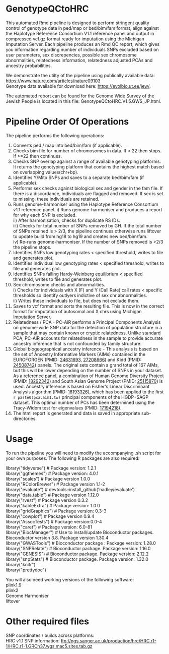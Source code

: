 # GenotypeQCtoHRC

This automated Rmd pipeline is designed to perform stringent quality control of genotype data in ped/map or bed/bim/fam format, align against the Haplotype Reference Consortium V1.1 reference panel and output in compressed vcf.gz format ready for imputation using the Michigan Imputation Server. Each pipeline produces an Rmd QC report, which gives you information regarding number of individuals SNPs excluded based on user parameters, sex discrepencies, possible sex chromosome abnormalities, relatedness information, relatedness adjusted PCAs and ancestry probabilities.  
  
We demonstrate the utilty of the pipeline using publically available data: https://www.nature.com/articles/nature09103  
Genotype data available for download here: https://evolbio.ut.ee/jew/.  

The automated report can be found for the Genome Wide Survey of the Jewish People is located in this file: GenotypeQCtoHRC.V1.5.GWS_JP.html.

# Pipeline Order Of Operations  
The pipeline performs the following operations:
1) Converts ped / map into bed/bim/fam (if applicable).  
2) Checks bim file for number of chromosomes in data. If < 22 then stops. If >=22 then continues.
3) Checks SNP overlap against a range of available genotyping platforms. It returns the genotyping platform that contains the highest match based on overlapping values(chr+bp).
4) Identifies Y/Mito SNPs and saves to a separate bed/bim/fam (if applicable).  
5) Performs sex checks against biological sex and gender in the fam file. If there is a discordance, individuals are flagged and removed. If sex is set to missing, these individuals are retained. 
6) Runs genome-harmoniser using the Haplotype Reference Consortium v1.1 reference panel.
i) Runs genome-harmoniser and produces a report for why each SNP is excluded.  
ii) After harmonisation, checks for duplicate RS IDs.   
iii) Checks for total number of SNPs removed by GH. If the total number of SNPs retained is > 2/3, the pipeline continues otherwise runs liftover to update build from hg18 to hg19 and creates new bed/bim/fam.  
iv) Re-runs genome-harmoniser. If the number of SNPs removed is >2/3 the pipeline stops.    
7) Identifies SNPs low genotyping rates < specified threshold, writes to file and generates plot.  
8) Identifies individual low genotyping rates < specified threshold, writes to file and generates plot.  
9) Identifies SNPs failing Hardy-Weinberg equilibrium < specified threshold, writes to file and generates plot.
10) Sex chromosome checks and abnormalities.  
i) Checks for individuals with X (F) and Y (Call Rate) call rates < specific thresholds so identify outlyers indictive of sex chr abnormalities.  
ii) Writes these individuals to file, but does not exclude them.
11) Saves to vcf format and sorts the resulting file. This is now in the correct format for imputation of autosomal and X chrs using Michigan Imputation Server.  
12) Relatedness / PCA - PC-AiR performs a Principal Components Analysis on genome-wide SNP data for the detection of population structure in a sample that may contain known or cryptic relatedness. Unlike standard PCA, PC-AiR accounts for relatedness in the sample to provide accurate ancestry inference that is not confounded by family structure.
13) Global biogeographical ancestry inference - This analysis is based on the set of Ancestry Informative Markers (AIMs) contained in the EUROFORGEN (PMID: [24631693](https://www.sciencedirect.com/science/article/pii/S1872497314000404), [27208666](https://www.sciencedirect.com/science/article/pii/S1872497316300643)) and Kidd (PMID: [24508742](https://www.sciencedirect.com/science/article/pii/S1872497314000039)) panels. The original sets contain a grand total of 167 AIMs, but this will be lower depending on the number of SNPs in your dataset. As a reference panel, a combination of Human Genome Diversity Project (PMID: [18292342](http://science.sciencemag.org/content/319/5866/1100)) and South Asian Genome Project (PMID: [25115870](https://journals.plos.org/plosone/article?id=10.1371/journal.pone.0102645)) is used. Ancestry inference is based on Fisher's Linear Discriminant Analysis algorithm (PMID: [16193326](https://link.springer.com/article/10.1007%2Fs00439-005-0012-1)), which has been applied to the first `r paste0(pca.aim1.tw)` principal components of the HGDP+SAGP dataset. This optimal number of PCs has been determined using the Tracy-Widom test for eigenvalues (PMID: [17194218](https://journals.plos.org/plosgenetics/article?id=10.1371/journal.pgen.0020190)).  
14) The html report is generated and data is saved in appropriate sub-directories. 






# Usage 

To run the pipeline you will need to modify the accompanying .sh script for your own purposes. The following R packages are also required:

library("tidyverse") # Package version: 1.2.1  
library("ggthemes") # Package version: 4.0.1  
library("scales") # Package version 1.0.0  
library("RColorBrewer") # Package version 1.1-2  
library("evaluate") # devtools::install_github('hadley/evaluate')  
library("data.table") # Package version 1.12.0  
library("rvest") # Package version 0.3.2   
library("kableExtra") # Package version: 1.0.0   
library("gridGraphics") # Package version: 0.3-3   
library("cowplot") # Package version 0.9.4   
library("AssocTests") # Package version:0.0-4    
library("caret") # Package version: 6.0-81   
library("BiocManager") # Use to install/update Bioconductor packages. Bioconductor version 3.8. Package version 1.30.4   
library("GWASTools") # Bioconductor package : Package version: 1.28.0   
library("SNPRelate") # Bioconductor package. Package version: 1.16.0   
library("GENESIS") # Bioconductor package. Package version: 2.12.2   
library("snpStats") # Bioconductor package. Package version: 1.32.0   
library("knitr")  
library("prettydoc")  

You will also need working versions of the following software:  
plink1.9  
plink2  
Genome Harmoniser  
liftover  

# Other required files
SNP coordinates / builds across platforms:  
HRC v1.1 SNP information: ftp://ngs.sanger.ac.uk/production/hrc/HRC.r1-1/HRC.r1-1.GRCh37.wgs.mac5.sites.tab.gz
